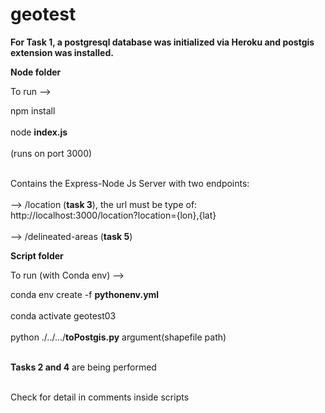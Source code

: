 # geotest

<b>For Task 1, a postgresql database was initialized via Heroku and postgis extension was installed.</b>

<b>Node folder</b>

To run -->

npm install  <br></br> 
node <b>index.js</b>  <br></br> 
(runs on port 3000)  <br></br> 

Contains the Express-Node Js Server with two endpoints: <br></br> 
--> /location (<b>task 3</b>), the url must be type of: http://localhost:3000/location?location={lon},{lat} <br></br>
--> /delineated-areas (<b>task 5</b>)
                                                       
                                                       
<b>Script folder</b>

To run (with Conda env) -->

conda env create -f <b>pythonenv.yml</b>  <br></br> 
conda activate geotest03  <br></br> 
python ./../.../<b>toPostgis.py</b> argument(shapefile path)  <br></br> 

<b>Tasks 2 and 4</b> are being performed <br></br>

Check for detail in comments inside scripts





